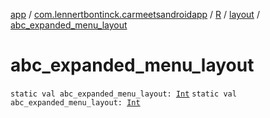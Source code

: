[app](../../../index.md) / [com.lennertbontinck.carmeetsandroidapp](../../index.md) / [R](../index.md) / [layout](index.md) / [abc_expanded_menu_layout](./abc_expanded_menu_layout.md)

# abc_expanded_menu_layout

`static val abc_expanded_menu_layout: `[`Int`](https://kotlinlang.org/api/latest/jvm/stdlib/kotlin/-int/index.html)
`static val abc_expanded_menu_layout: `[`Int`](https://kotlinlang.org/api/latest/jvm/stdlib/kotlin/-int/index.html)